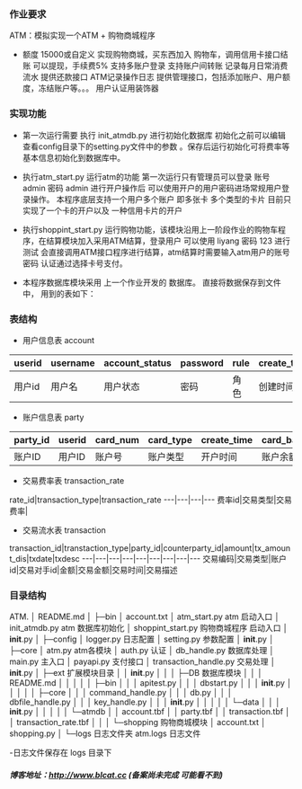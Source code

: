 ### 作业要求

ATM：模拟实现一个ATM + 购物商城程序

- 额度 15000或自定义
实现购物商城，买东西加入 购物车，调用信用卡接口结账
可以提现，手续费5%
支持多账户登录
支持账户间转账
记录每月日常消费流水
提供还款接口
ATM记录操作日志
提供管理接口，包括添加账户、用户额度，冻结账户等。。。
用户认证用装饰器

### 实现功能 

- 第一次运行需要  执行 init_atmdb.py 进行初始化数据库 初始化之前可以编辑查看config目录下的setting.py文件中的参数 。保存后运行初始化可将费率等基本信息初始化到数据库中。

- 执行atm_start.py 运行atm的功能  第一次运行只有管理员可以登录 账号 admin  密码 admin  进行开户操作后 可以使用开户的用户密码进场常规用户登录操作。 
本程序底层支持一个用户多个账户 即多张卡 多个类型的卡片 目前只实现了一个卡的开户以及 一种信用卡片的开户 

- 执行shoppint_start.py  运行购物功能，该模块沿用上一阶段作业的购物车程序，在结算模块加入采用ATM结算，登录用户 可以使用 liyang 密码 123  进行测试
会直接调用ATM接口程序进行结算，atm结算时需要输入atm用户的账号密码 认证通过选择卡号支付。

- 本程序数据库模块采用 上一个作业开发的 数据库。 直接将数据保存到文件中， 用到的表如下：


### 表结构

- 用户信息表 account

userid|username|account_status|password|rule|create_time
---|---|---|---|---|---
用户id|用户名|用户状态|密码|角色|创建时间

- 账户信息表 party

party_id|userid|card_num|card_type|create_time|card_balance|card_limit
---|---|--|---|---|---|---
账户ID|用户ID|账户号|账户类型|开户时间|账户余额|账户额度

- 交易费率表  transaction_rate 

rate_id|transaction_type|transaction_rate
---|---|---|---
费率id|交易类型|交易费率|

- 交易流水表 transaction

transaction_id|transtaction_type|party_id|counterparty_id|amount|tx_amount_dis|txdate|txdesc
---|---|---|---|---|---|---|---|---
交易编码|交易类型|账户id|交易对手id|金额|交易金额|交易时间|交易描述



### 目录结构

ATM.
│  README.md
│
├─bin
│      account.txt
│      atm_start.py					atm 启动入口
│      init_atmdb.py				atm 数据库初始化
│      shoppint_start.py			购物商城程序 启动入口
│      __init__.py
│
├─config
│      logger.py					日志配置
│      setting.py					参数配置
│      __init__.py
│
├─core
│      atm.py						atm各模块
│      auth.py						认证
│      db_handle.py					数据库处理
│      main.py						主入口
│      payapi.py					支付接口
│      transaction_handle.py		交易处理
│      __init__.py
│
├─ext								扩展模块目录
│  │  __init__.py
│  │
│  ├─DB								数据库模块
│  │  │  README.md
│  │  │
│  │  ├─bin
│  │  │      apitest.py
│  │  │      dbstart.py
│  │  │      __init__.py
│  │  │
│  │  ├─core
│  │  │      command_handle.py
│  │  │      db.py
│  │  │      dbfile_handle.py
│  │  │      key_handle.py
│  │  │      __init__.py
│  │  │
│  │  └─data
│  │      │  __init__.py
│  │      │
│  │      └─atmdb
│  │              account.tbf
│  │              party.tbf
│  │              transaction.tbf
│  │              transaction_rate.tbf
│  │
│  └─shopping						购物商城模块
│          account.txt
│          shopping.py
│
└─logs								日志文件夹
        atm.logs					日志文件
		
		
-日志文件保存在 logs 目录下

##### 博客地址：http://www.blcat.cc   (备案尚未完成 可能看不到)